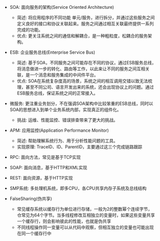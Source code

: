 * SOA: 面向服务的架构(Service Oriented Architecture)
    * 简述: 将应用程序的不同功能 单元/服务，进行拆分，并通过这些服务之间定义良好的接口和协议关联起来。服务之间通过相互关联最终提供一系列完成的功能。
    * 优点: 更关注系统之间的通信和解耦合，是一种粗粒度，松耦合的服务架构。
* ESB: 企业服务总线(Enterprise Service Bus)
    * 简述: 基于SOA，不同服务之间可能存在不同的协议，通过ESB服务总线，将消息做进一步的转化、路由等工作，以此来让不同的服务之间互相关联，是一个消息和服务集成的中间件平台。
    * 优点: SOA在系统复杂度高的场景，系统之间的相互调用交错以致无法梳理，甚至不同公司、语言开发出来的系统，还会出现协议上的问题。通过ESB服务总线，保证系统之间的正常接入。
* 微服务: 更注重业务划分，不在强调SOA架构中比较笨重的ESB总线，同时以SOA的思想进入到单个业务系统内部，实现真正的组件化。
    * 挑战: 运维、性能监控、错误排查带来了更大的挑战。
* APM: 应用监控(Application Performance Monitor)
    * 简述: 帮助理解系统行为、用于分析性能问题的工具。
    * 实现原理: TraceID、ID、ParentID，主要通过这三个完成链路跟踪
* RPC: 面向方法，常见是基于TCP实现
* SOAP: 面向消息，基于HTTP和XML实现
* REST: 面向资源，基于HTTP实现

* SMP系统: 多处理机系统，即多CPU，各CPU共享内存子系统及总线结构

* FalseSharing(伪共享)
    * 常见缓存系统以缓存行为单位进行存储，一般为2的整数幂个连续字节，仓常见为64个字节。当多线程修改互相独立的变量时，如果这些变量共享一个缓存行，则会影响彼此的性能，也就是伪共享
    * 不同线程操作同一变量可以从代码中观察，但相互独立的变量也可能出现在同一个缓存行中